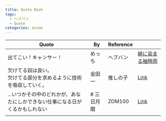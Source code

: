 ```yaml
---
title: Quote Book
tags:
  - ヘブバン
  - Quote
categories: anime
---
```


| Quote                                    | By     | Reference |                                                                                                                 |
| ---------------------------------------- | ------ | --------- | --------------------------------------------------------------------------------------------------------------- |
| 出てこい！キャンサー！                              | めっち    | ヘブバン      | [緋に染まる袖時雨](https://www.youtube.com/watch?v=teEbSQG7BiE)                                                         |
| 欠けてる奴は良い。<br>欠けてる部分を求めるように技術を吸収していく。     | 金田一    | 推しの子      | [Link](https://meigenmeikan.com/kaketeruyatsuhaii/)                                                             |
| ...いつかその中のどれかが、あなたにしかできない仕事になる日がくるかもしれない | # 三日月閑 | ZOM100    | [Link](https://meigenmeikan.com/itsukasononakanodorekaga-anatanishikadekinaishigotoninaruhigakurukamoshirenai/) |
|                                          |        |           |                                                                                                                 |
